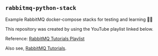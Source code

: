 ## `rabbitmq-python-stack`

Example RabbitMQ docker-compose stacks for testing and learning 🚀🐇

This repository was created by using the YouTube playlist linked below.

Reference: [RabbitMQ Tutorials Playlist](https://youtube.com/playlist?list=PLalrWAGybpB-UHbRDhFsBgXJM1g6T4IvO&si=Wknp4RcnAcUmM2HZ)

Also see, [RabbitMQ Tutorials](https://www.rabbitmq.com/tutorials).